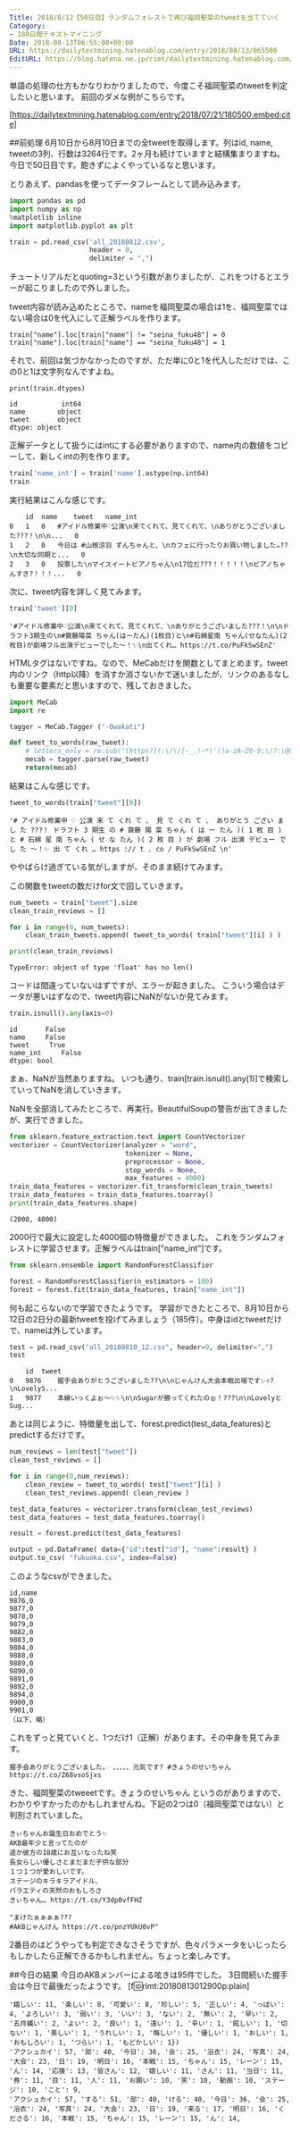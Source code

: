 ```yaml
---
Title: 2018/8/12【50日目】ランダムフォレストで再び福岡聖菜のtweetを当てていく
Category:
- 180日間テキストマイニング
Date: 2018-08-13T06:55:00+09:00
URL: https://dailytextmining.hatenablog.com/entry/2018/08/13/065500
EditURL: https://blog.hatena.ne.jp/rimt/dailytextmining.hatenablog.com/atom/entry/10257846132610152990
---
```


単語の処理の仕方もかなりわかりましたので、今度こそ福岡聖菜のtweetを判定したいと思います。
前回のダメな例がこちらです。

[https://dailytextmining.hatenablog.com/entry/2018/07/21/180500:embed:cite]


##前処理
6月10日から8月10日までの全tweetを取得します。列はid, name, tweetの3列、行数は3264行です。2ヶ月も続けていますと結構集まりますね。今日で50日目です。飽きずによくやっているなと思います。

とりあえず、pandasを使ってデータフレームとして読み込みます。

```python
import pandas as pd
import numpy as np
%matplotlib inline
import matplotlib.pyplot as plt

train = pd.read_csv('all_20180812.csv',
                    header = 0,
                    delimiter = ",")
```
チュートリアルだとquoting=3という引数がありましたが、これをつけるとエラーが起こりましたので外しました。

tweet内容が読み込めたところで、nameを福岡聖菜の場合は1を、福岡聖菜ではない場合は0を代入にして正解ラベルを作ります。

```
train["name"].loc[train["name"] != "seina_fuku48"] = 0
train["name"].loc[train["name"] == "seina_fuku48"] = 1
```
それで、前回は気づかなかったのですが、ただ単に0と1を代入しただけでは、この0と1は文字列なんですよね。
```
print(train.dtypes)
```
```
id           int64
name        object
tweet       object
dtype: object
```
正解データとして扱うにはintにする必要がありますので、name内の数値をコピーして、新しくintの列を作ります。

```python
train['name_int'] = train['name'].astype(np.int64)
train
```
実行結果はこんな感じです。
```
	id	name	tweet	name_int
0	1	0	#アイドル修業中♡公演\n来てくれて、見てくれて、\nありがとうございました???！\n\n...	0
1	2	0	今日は #山根涼羽 ずんちゃんと、\nカフェに行ったりお買い物しました☕??\n大切な同期と...	0
2	3	0	投票した\nマイスイートピアノちゃん\n17位だ???！！！！！\nピアノちゃんすき?！！！...	0
```

次に、tweet内容を詳しく見てみます。

```python
train['tweet'][0]
```
```
'#アイドル修業中♡公演\n来てくれて、見てくれて、\nありがとうございました???！\n\nドラフト3期生の\n#齋藤陽菜 ちゃん(はーたん)(1枚目)と\n#石綿星南 ちゃん(せなたん)(2枚目)が劇場フル出演デビューでした～！✨\n出てくれ… https://t.co/PuFkSwSEnZ'
```

HTMLタグはないですね。なので、MeCabだけを関数としてまとめます。tweet内のリンク（http以降）を消すか消さないかで迷いましたが、リンクのあるなしも重要な要素だと思いますので、残しておきました。

```python
import MeCab
import re

tagger = MeCab.Tagger ("-Owakati")

def tweet_to_words(raw_tweet):
    # letters_only = re.sub("(https?)(:\/\/[-_.!~*\'()a-zA-Z0-9;\/?:\@&=+\$,%#]+)", " ", tweet_text) 
    mecab = tagger.parse(raw_tweet)
    return(mecab)
```

結果はこんな感じです。

```python
tweet_to_words(train["tweet"][0])
```
```
'# アイドル修業中 ♡ 公演 来 て くれ て 、 見 て くれ て 、 ありがとう ござい まし た ???！ ドラフト 3 期生 の # 齋藤 陽 菜 ちゃん ( は ー たん )( 1 枚 目 ) と # 石綿 星 南 ちゃん ( せ な たん )( 2 枚 目 ) が 劇場 フル 出演 デビュー でし た ～！✨ 出 て くれ … https :// t . co / PuFkSwSEnZ \n'
```

ややばらけ過ぎている気がしますが、そのまま続けてみます。

この関数をtweetの数だけfor文で回していきます。

```python
num_tweets = train["tweet"].size
clean_train_reviews = []

for i in range(0, num_tweets):
    clean_train_tweets.append( tweet_to_words( train["tweet"][i] ) )

print(clean_train_reviews)
```
```
TypeError: object of type 'float' has no len()
```

コードは間違っていないはずですが、エラーが起きました。
こういう場合はデータが悪いはずなので、tweet内容にNaNがないか見てみます。

```python
train.isnull().any(axis=0)
```
```
id       False
name     False
tweet     True
name_int     False
dtype: bool
```
まぁ、NaNが当然ありますね。
いつも通り、train[train.isnull().any(1)]で検索していってNaNを消していきます。

NaNを全部消してみたところで、再実行。BeautifulSoupの警告が出てきましたが、実行できました。

```python
from sklearn.feature_extraction.text import CountVectorizer
vectorizer = CountVectorizer(analyzer = "word",
                             tokenizer = None,
                             preprocessor = None,
                             stop_words = None,
                             max_features = 4000) 
train_data_features = vectorizer.fit_transform(clean_train_tweets)
train_data_features = train_data_features.toarray()
print(train_data_features.shape)
```
```
(2000, 4000)
```
2000行で最大に設定した4000個の特徴量ができました。
これをランダムフォレストに学習させます。正解ラベルはtrain["name_int”]です。

```python
from sklearn.ensemble import RandomForestClassifier

forest = RandomForestClassifier(n_estimators = 100) 
forest = forest.fit(train_data_features, train["name_int"])
```

何も起こらないので学習できたようです。
学習ができたところで、8月10日から12日の2日分の最新tweetを投げてみましょう（185件）。中身はidとtweetだけで、nameは外しています。

```python
test = pd.read_csv("all_20180810_12.csv", header=0, delimiter=",")
test
```
```
	id	tweet
0	9876	握手会ありがとうございました??\n\nじゃんけん大会本戦出場です✨✌?️\nLovelyS...
1	9877	本線いっくよぉ〜✨✨\n\nSugarが勝ってくれたのぉ！???\n\nLovelyとSug...
```

あとは同じように、特徴量を出して、forest.predict(test_data_features)とpredictするだけです。

```python
num_reviews = len(test["tweet"])
clean_test_reviews = [] 

for i in range(0,num_reviews):
    clean_review = tweet_to_words( test["tweet"][i] )
    clean_test_reviews.append( clean_review )

test_data_features = vectorizer.transform(clean_test_reviews)
test_data_features = test_data_features.toarray()

result = forest.predict(test_data_features)

output = pd.DataFrame( data={"id":test["id"], "name":result} )
output.to_csv( "fukuoka.csv", index=False)
```

このようなcsvができました。
```csv
id,name
9876,0
9877,0
9878,0
9879,0
9882,0
9883,0
9884,0
9888,0
9889,0
9890,0
9891,0
9892,0
9894,0
9900,0
9901,0
（以下、略）
```
これをずっと見ていくと、1つだけ1（正解）があります。その中身を見てみます。

```
握手会ありがとうございました。 、、、、、元気です? #きょうのせいちゃん https://t.co/Z68vsoSjxs
```

きた、福岡聖菜のtweeetです。きょうのせいちゃん というのがありますので、わかりやすかったのかもしれませんね。下記の2つは0（福岡聖菜ではない）と判別されていました。

```
きぃちゃんお誕生日おめでとう✨
AKB最年少と言ってたのが
遥か彼方の18歳にお互いなったね笑
長女らしい優しさとまだまだ子供な部分
１つ１つが愛おしいです。
ステージのキラキラアイドル、
バラエティの天然のおもしろさ
きぃちゃん… https://t.co/Y3dp0vfFHZ

"まけたぁぁぁぁ???
#AKBじゃんけん https://t.co/pnzYUkU0vP"
```

2番目のはどうやっても判定できなさそうですが、色々パラメータをいじったらもしかしたら正解できるかもしれません。ちょっと楽しみです。

##今日の結果
今日のAKBメンバーによる呟きは95件でした。
3日間続いた握手会は今日で最後だったようです。
[f:id:rimt:20180813012900p:plain]

```
'嬉しい': 11, '楽しい': 8, '可愛い': 8, '珍しい': 5, '正しい': 4, 'っぽい': 4, 'よろしい': 3, '弱い': 3, 'いい': 3, 'ない': 2, '無い': 2, '早い': 2, '五月蝿い': 2, 'よい': 2, '良い': 1, '遠い': 1, '辛い': 1, '眩しい': 1, '切ない': 1, '美しい': 1, 'うれしい': 1, '悔しい': 1, '優しい': 1, 'おしい': 1, 'おもしろい': 1, 'つらい': 1, 'もどかしい': 1})
'アクシュカイ': 57, '部': 40, '今日': 36, '会': 25, '浴衣': 24, '写真': 24, '大会': 23, '日': 19, '明日': 16, '本戦': 15, 'ちゃん': 15, 'レーン': 15, 'ん': 14, '応援': 13, '皆さん': 12, '嬉しい': 11, 'さん': 11, '当日': 11, '券': 11, '目': 11, '人': 11, 'お願い': 10, '笑': 10, '動画': 10, 'ステージ': 10, 'こと': 9, 
'アクシュカイ': 57, 'する': 51, '部': 40, 'ける': 40, '今日': 36, '会': 25, '浴衣': 24, '写真': 24, '大会': 23, '日': 19, '来る': 17, '明日': 16, 'くださる': 16, '本戦': 15, 'ちゃん': 15, 'レーン': 15, 'ん': 14, 
```

